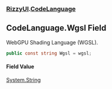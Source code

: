 ### [RizzyUI](RizzyUI 'RizzyUI').[CodeLanguage](RizzyUI.CodeLanguage 'RizzyUI.CodeLanguage')

## CodeLanguage.Wgsl Field

WebGPU Shading Language (WGSL).

```csharp
public const string Wgsl = wgsl;
```

#### Field Value
[System.String](https://docs.microsoft.com/en-us/dotnet/api/System.String 'System.String')
